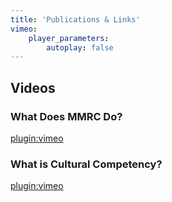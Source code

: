 ```yaml
---
title: 'Publications & Links'
vimeo:
    player_parameters:
        autoplay: false
---
```


## Videos
### What Does MMRC Do?
[plugin:vimeo](https://vimeo.com/242009626)
### What is Cultural Competency?
[plugin:vimeo](https://vimeo.com/242009613)